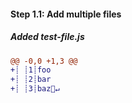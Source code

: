 [{]: <helper> (diff_step 1.1 files="test-file.js")
#### Step 1.1: Add multiple files

##### Added test-file.js
```diff
@@ -0,0 +1,3 @@
+┊ ┊1┊foo
+┊ ┊2┊bar
+┊ ┊3┊baz🚫↵
```
[}]: #